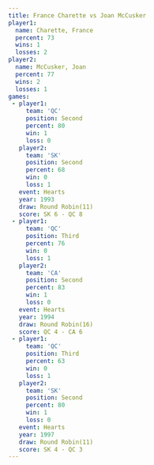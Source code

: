 ```yaml
---
title: France Charette vs Joan McCusker
player1:                
  name: Charette, France
  percent: 73           
  wins: 1               
  losses: 2             
player2:                
  name: McCusker, Joan  
  percent: 77           
  wins: 2               
  losses: 1             
games:
 - player1:          
     team: 'QC'      
     position: Second
     percent: 80     
     win: 1          
     loss: 0         
   player2:          
     team: 'SK'      
     position: Second
     percent: 68     
     win: 0          
     loss: 1         
   event: Hearts        
   year: 1993           
   draw: Round Robin(11)
   score: SK 6 - QC 8   
 - player1:         
     team: 'QC'     
     position: Third
     percent: 76    
     win: 0         
     loss: 1        
   player2:          
     team: 'CA'      
     position: Second
     percent: 83     
     win: 1          
     loss: 0         
   event: Hearts        
   year: 1994           
   draw: Round Robin(16)
   score: QC 4 - CA 6   
 - player1:         
     team: 'QC'     
     position: Third
     percent: 63    
     win: 0         
     loss: 1        
   player2:          
     team: 'SK'      
     position: Second
     percent: 80     
     win: 1          
     loss: 0         
   event: Hearts        
   year: 1997           
   draw: Round Robin(11)
   score: SK 4 - QC 3   
---
```

